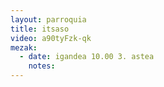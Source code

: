 ```yaml
---
layout: parroquia
title: itsaso
video: a90tyFzk-qk
mezak:
  - date: igandea 10.00 3. astea
    notes:
---
```


